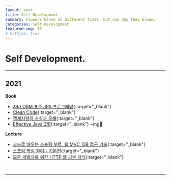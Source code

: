 ```yaml
---
layout: post
title: Self Development.
summary: Flowers bloom at different times, but one day they bloom.
categories: Self-Development
featured-img: IT
# mathjax: true
---
```


# Self Development.

<hr>

## 2021

**Book**

- [자바 ORM 표준 JPA 프로그래밍](https://data-make.tistory.com/649){:target="\_blank"}
- [Clean Code](https://jihunparkme.github.io/CleanCode/){:target="\_blank"}
- [객체지향의 사실과 오해](<https://jihunparkme.github.io/categories/#(Book)객체지향의-사실과-오해>){:target="\_blank"}
- [Effective Java 3/E](<https://jihunparkme.github.io/categories/#(Book)Effective-JAVA-3/E>){:target="\_blank"} ~ing📖

**Lecture**

- [코드로 배우는 스프링 부트, 웹 MVC, DB 접근 기술](https://github.com/jihunparkme/Inflearn_Spring1_introduction){:target="\_blank"}
- [스프링 핵심 원리 - 기본편](https://github.com/jihunparkme/Inflearn_Spring2_Core_Principles){:target="\_blank"}
- [모든 개발자를 위한 HTTP 웹 기본 지식](https://github.com/jihunparkme/blog/blob/main/contents/HttpWebNetwork.md){:target="\_blank"}

<br/>

<hr>
